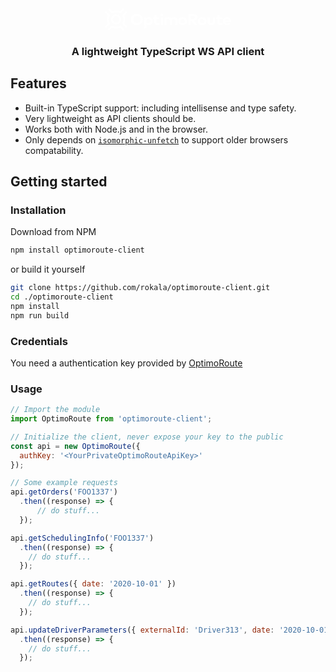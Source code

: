 <p align="center" style="width:40%;margin:0 auto;">
<svg x="0px" y="0px" fill="white" viewBox="0 0 180 32"> <path d="M21.3,24.96c-3.27,1.93-7.33,1.93-10.6,0c-0.52-0.31-1.18-0.22-1.61,0.2L4.16,30.1l1.87,1.87 l4.24-4.23c3.63,1.77,7.84,1.77,11.47,0l4.24,4.24l1.87-1.87l-4.94-4.93C22.48,24.74,21.82,24.66,21.3,24.96 M7.01,21.28 c-1.93-3.27-1.93-7.32,0-10.59c0.31-0.52,0.22-1.18-0.2-1.61L1.87,4.15L0,6.02l4.24,4.24c-1.78,3.62-1.78,7.83,0,11.46L0,25.95 l1.87,1.87l4.93-4.93C7.23,22.46,7.32,21.8,7.01,21.28 M21.73,4.25c-3.62-1.77-7.83-1.77-11.46,0L6.02,0L4.15,1.87L9.1,6.81 c0.43,0.43,1.09,0.51,1.61,0.2c3.27-1.93,7.33-1.92,10.59,0c0.52,0.31,1.18,0.22,1.61-0.2l4.94-4.94L25.97,0L21.73,4.25z M19.21,19.21c-1.76,1.76-4.63,1.77-6.4,0.04l-0.07-0.07c-1.74-1.77-1.73-4.65,0.03-6.4c1.78-1.77,4.66-1.77,6.44,0 C20.99,14.55,20.99,17.43,19.21,19.21 M21.09,10.9c-2.81-2.8-7.37-2.8-10.18,0c-2.78,2.78-2.8,7.32-0.04,10.13l0.08,0.08 c2.81,2.75,7.35,2.73,10.13-0.04C23.89,18.27,23.89,13.71,21.09,10.9 M24.98,10.7c1.93,3.26,1.93,7.32,0,10.58 c-0.31,0.52-0.22,1.18,0.2,1.61l4.94,4.94L32,25.95l-4.25-4.24c1.77-3.62,1.77-7.82,0-11.44L32,6.02l-1.87-1.87l-4.94,4.94 C24.76,9.52,24.67,10.18,24.98,10.7"></path> <path d="M40.48,16.04c0,3.04,2.18,5.12,5.18,5.12c3.01,0,5.18-2.08,5.18-5.12s-2.17-5.12-5.18-5.12 C42.66,10.91,40.48,12.99,40.48,16.04 M54.26,16.04c0,4.68-3.56,8.12-8.59,8.12c-5.03,0-8.58-3.45-8.58-8.12s3.55-8.12,8.58-8.12 C50.7,7.91,54.26,11.36,54.26,16.04"></path> <path d="M59.15,18.44c0,1.71,1.18,2.99,2.91,2.99c1.8,0,2.92-1.33,2.92-2.99c0-1.66-1.12-2.99-2.92-2.99 C60.32,15.45,59.15,16.73,59.15,18.44 M68.1,18.44c0,3.26-2.36,5.71-5.48,5.71c-1.52,0-2.59-0.57-3.33-1.41v5.61h-3.04V13.03h2.98 v1.2c0.74-0.88,1.82-1.49,3.37-1.49C65.74,12.74,68.1,15.19,68.1,18.44"></path> <path d="M77.9,15.62h-4.1v3.96c0,1.35,0.75,1.85,1.69,1.85c0.72,0,1.51-0.35,2.13-0.7l1.12,2.28 c-0.99,0.65-2.14,1.14-3.75,1.14c-2.8,0-4.24-1.52-4.24-4.33v-4.2h-2.18v-2.6h2.18V9.8h3.05v3.22h4.1V15.62z"></path> <path d="M79.77,23.87h3.05V13.03h-3.05V23.87z M83.22,9.48c0,1.05-0.85,1.86-1.95,1.86 c-1.1,0-1.94-0.81-1.94-1.86c0-1.05,0.84-1.88,1.94-1.88C82.37,7.6,83.22,8.43,83.22,9.48L83.22,9.48z"></path> <path d="M103.47,16.97v6.9h-3.04v-5.96c0-1.57-0.83-2.43-2.21-2.43c-1.31,0-2.39,0.82-2.39,2.45v5.94h-3.05 v-5.96c0-1.57-0.82-2.43-2.21-2.43c-1.31,0-2.39,0.82-2.39,2.45v5.94h-3.05V13.03h2.97v1.28c0.81-1.15,2.04-1.57,3.33-1.57 c1.63,0,2.98,0.7,3.74,1.86c0.88-1.38,2.36-1.86,3.84-1.86C101.67,12.74,103.47,14.45,103.47,16.97"></path> <path d="M108.17,18.44c0,1.76,1.28,2.99,3,2.99c1.72,0,3.01-1.23,3.01-2.99c0-1.76-1.3-2.99-3.01-2.99 C109.46,15.45,108.17,16.69,108.17,18.44 M117.3,18.44c0,3.27-2.6,5.71-6.13,5.71c-3.51,0-6.11-2.44-6.11-5.71s2.59-5.71,6.11-5.71 C114.7,12.74,117.3,15.17,117.3,18.44"></path> <path d="M122.56,11.08v3.84h3.6c1.77,0,2.7-0.63,2.7-1.95c0-1.3-0.97-1.89-2.7-1.89H122.56z M126.21,8.2 c3.9,0,5.99,1.77,5.99,4.77c0,2.57-1.87,4.33-5.01,4.62l5.03,6.28h-3.95l-4.76-6.23h-0.96v6.23h-3.26V8.2H126.21z"></path> <path d="M136.09,18.44c0,1.76,1.28,2.99,3,2.99c1.72,0,3.01-1.23,3.01-2.99c0-1.76-1.3-2.99-3.01-2.99 C137.38,15.45,136.09,16.69,136.09,18.44 M145.22,18.44c0,3.27-2.6,5.71-6.13,5.71c-3.51,0-6.11-2.44-6.11-5.71s2.59-5.71,6.11-5.71 C142.62,12.74,145.22,15.17,145.22,18.44"></path> <path d="M157.45,19.25c0,3.42-2.52,4.9-5.35,4.9c-2.84,0-5.36-1.48-5.36-4.9v-6.22h3.05v5.96 c0,1.73,0.99,2.44,2.31,2.44c1.31,0,2.31-0.71,2.31-2.44v-5.96h3.04V19.25z"></path> <path d="M167.83,15.62h-4.1v3.96c0,1.35,0.75,1.85,1.69,1.85c0.72,0,1.51-0.35,2.13-0.7l1.12,2.28 c-0.99,0.65-2.14,1.14-3.75,1.14c-2.8,0-4.24-1.52-4.24-4.33v-4.2h-2.18v-2.6h2.18V9.8h3.05v3.22h4.1V15.62z"></path> <path d="M171.93,17.42h5.01c-0.28-1.39-1.16-2.17-2.46-2.17C173.04,15.25,172.2,16.08,171.93,17.42 M180,18.43c0,0.34-0.02,0.74-0.06,0.98h-8.02c0.33,1.57,1.47,2.25,2.91,2.25c0.98,0,2.04-0.38,2.86-1.04l1.79,1.88 c-1.28,1.13-2.92,1.64-4.82,1.64c-3.47,0-5.87-2.26-5.87-5.67c0-3.41,2.34-5.74,5.72-5.74C177.76,12.74,179.99,15.05,180,18.43"></path> </svg>
</p>

<h3 align="center">A lightweight TypeScript WS API client</h3>

## Features

- Built-in TypeScript support: including intellisense and type safety.
- Very lightweight as API clients should be.
- Works both with Node.js and in the browser.
- Only depends on [`isomorphic-unfetch`](https://www.npmjs.com/package/isomorphic-unfetch) to support older browsers compatability.

## Getting started

### Installation

Download from NPM

```bash
npm install optimoroute-client
```

or build it yourself

```bash
git clone https://github.com/rokala/optimoroute-client.git
cd ./optimoroute-client
npm install
npm run build
```

### Credentials

You need a authentication key provided by [OptimoRoute](http://optimoroute.com/)

### Usage

```js
// Import the module
import OptimoRoute from 'optimoroute-client';

// Initialize the client, never expose your key to the public
const api = new OptimoRoute({
  authKey: '<YourPrivateOptimoRouteApiKey>'
});

// Some example requests
api.getOrders('FOO1337')
  .then((response) => {
      // do stuff...
  });

api.getSchedulingInfo('FOO1337')
  .then((response) => {
    // do stuff...
  });

api.getRoutes({ date: '2020-10-01' })
  .then((response) => {
    // do stuff...
  });

api.updateDriverParameters({ externalId: 'Driver313', date: '2020-10-01', enabled: false })
  .then((response) => {
    // do stuff...
  });
```
